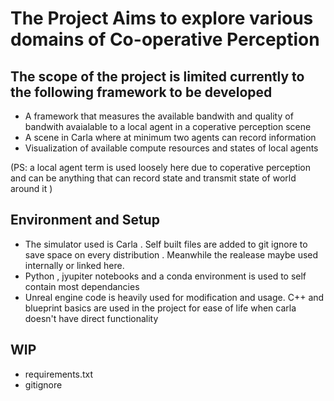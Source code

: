 # The Project Aims to explore various domains of Co-operative Perception

## The scope of the project is limited currently to the following framework to be developed 

- A framework that measures the available bandwith and quality of bandwith avaialable to a local agent in a coperative perception scene
- A scene in Carla where at minimum two agents can record information 
- Visualization of available compute resources and states of local agents

(PS: a local agent term is used loosely here due to coperative perception and can be anything that can record state and transmit state of world around it )

## Environment and Setup

- The simulator used is Carla . Self built files are added to git ignore to save space on every distribution . Meanwhile the realease maybe used internally or linked here. 
- Python , jyupiter notebooks and a conda environment is used to self contain most dependancies 
- Unreal engine code is heavily used for modification and usage. C++ and blueprint basics are used in the project for ease of life when carla doesn't have direct functionality


## WIP

- requirements.txt
- gitignore